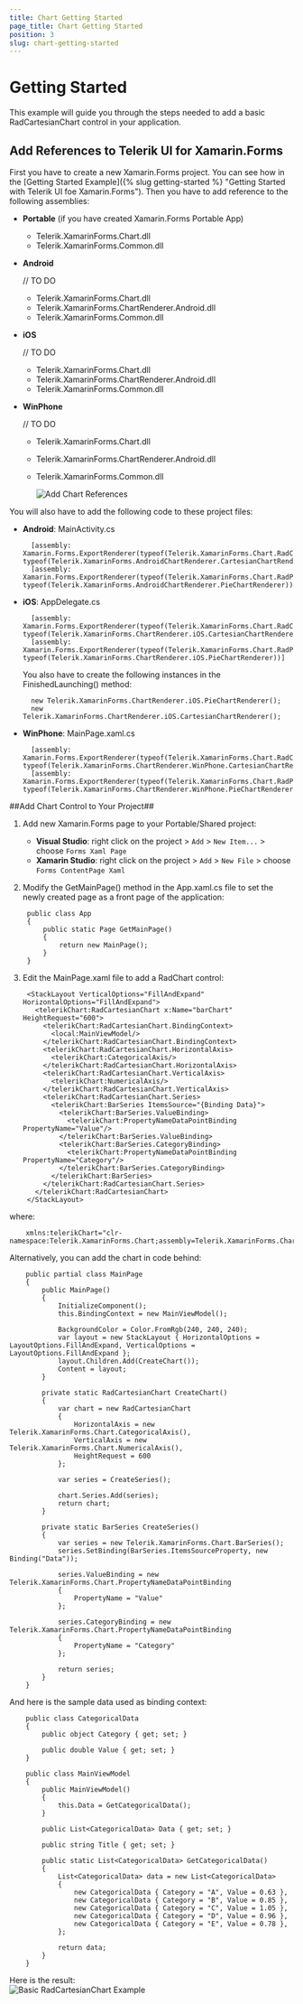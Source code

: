 ```yaml
---
title: Chart Getting Started
page_title: Chart Getting Started
position: 3
slug: chart-getting-started
---
```

# Getting Started #
This example will guide you through the steps needed to add a basic RadCartesianChart control in your application.

## Add References to Telerik UI for Xamarin.Forms ##
First you have to create a new Xamarin.Forms project. You can see how in the [Getting Started Example]({% slug getting-started %} "Getting Started with Telerik UI foe Xamarin.Forms"). Then you have to add reference to the following assemblies:

* **Portable** (if you have created Xamarin.Forms Portable App)
	* Telerik.XamarinForms.Chart.dll
	* Telerik.XamarinForms.Common.dll
* **Android**

	// TO DO 
	* Telerik.XamarinForms.Chart.dll
	* Telerik.XamarinForms.ChartRenderer.Android.dll
	* Telerik.XamarinForms.Common.dll
* **iOS**

	// TO DO 
	* Telerik.XamarinForms.Chart.dll
	* Telerik.XamarinForms.ChartRenderer.Android.dll
	* Telerik.XamarinForms.Common.dll
* **WinPhone**
	
	// TO DO 
	* Telerik.XamarinForms.Chart.dll
	* Telerik.XamarinForms.ChartRenderer.Android.dll
	* Telerik.XamarinForms.Common.dll
		
 		![Add Chart References](/images/controls/chart/chart-getting-started-references.png)

You will also have to add the following code to these project files:

* **Android**: MainActivity.cs
  
		[assembly: Xamarin.Forms.ExportRenderer(typeof(Telerik.XamarinForms.Chart.RadCartesianChart), typeof(Telerik.XamarinForms.AndroidChartRenderer.CartesianChartRenderer))]
		[assembly: Xamarin.Forms.ExportRenderer(typeof(Telerik.XamarinForms.Chart.RadPieChart), typeof(Telerik.XamarinForms.AndroidChartRenderer.PieChartRenderer))]

* **iOS**: AppDelegate.cs

		[assembly: Xamarin.Forms.ExportRenderer(typeof(Telerik.XamarinForms.Chart.RadCartesianChart), typeof(Telerik.XamarinForms.ChartRenderer.iOS.CartesianChartRenderer))]
		[assembly: Xamarin.Forms.ExportRenderer(typeof(Telerik.XamarinForms.Chart.RadPieChart), typeof(Telerik.XamarinForms.ChartRenderer.iOS.PieChartRenderer))]
	You also have to create the following instances in the FinishedLaunching() method:

		new Telerik.XamarinForms.ChartRenderer.iOS.PieChartRenderer();
		new Telerik.XamarinForms.ChartRenderer.iOS.CartesianChartRenderer();


* **WinPhone**: MainPage.xaml.cs
    
		[assembly: Xamarin.Forms.ExportRenderer(typeof(Telerik.XamarinForms.Chart.RadCartesianChart), typeof(Telerik.XamarinForms.ChartRenderer.WinPhone.CartesianChartRenderer))]
		[assembly: Xamarin.Forms.ExportRenderer(typeof(Telerik.XamarinForms.Chart.RadPieChart), typeof(Telerik.XamarinForms.ChartRenderer.WinPhone.PieChartRenderer))]

##Add Chart Control to Your Project##
1. Add new Xamarin.Forms page to your Portable/Shared project:
	* **Visual Studio**: right click on the project > `Add` > `New Item...` > choose `Forms Xaml Page`
	* **Xamarin Studio**: right click on the project > `Add` > `New File` > choose `Forms ContentPage Xaml`
1. Modify the GetMainPage() method in the App.xaml.cs file to set the newly created page as a front page of the application:

		public class App
		{
			public static Page GetMainPage()
			{
				return new MainPage();
			}
		}
1. Edit the MainPage.xaml file to add a RadChart control:

		<StackLayout VerticalOptions="FillAndExpand" HorizontalOptions="FillAndExpand">
		  <telerikChart:RadCartesianChart x:Name="barChart" HeightRequest="600">
		    <telerikChart:RadCartesianChart.BindingContext>
		      <local:MainViewModel/>
		    </telerikChart:RadCartesianChart.BindingContext>
		    <telerikChart:RadCartesianChart.HorizontalAxis>
		      <telerikChart:CategoricalAxis/>
		    </telerikChart:RadCartesianChart.HorizontalAxis>
		    <telerikChart:RadCartesianChart.VerticalAxis>
		      <telerikChart:NumericalAxis/>
		    </telerikChart:RadCartesianChart.VerticalAxis>
		    <telerikChart:RadCartesianChart.Series>
		      <telerikChart:BarSeries ItemsSource="{Binding Data}">
		        <telerikChart:BarSeries.ValueBinding>
		          <telerikChart:PropertyNameDataPointBinding PropertyName="Value"/>
		        </telerikChart:BarSeries.ValueBinding>
		        <telerikChart:BarSeries.CategoryBinding>
		          <telerikChart:PropertyNameDataPointBinding PropertyName="Category"/>
		        </telerikChart:BarSeries.CategoryBinding>
		      </telerikChart:BarSeries>
		    </telerikChart:RadCartesianChart.Series>
		  </telerikChart:RadCartesianChart>
		</StackLayout>
where:  

		xmlns:telerikChart="clr-namespace:Telerik.XamarinForms.Chart;assembly=Telerik.XamarinForms.Chart"
Alternatively, you can add the chart in code behind:

	    public partial class MainPage
	    {
	        public MainPage()
	        {
	            InitializeComponent();
				this.BindingContext = new MainViewModel();

	            BackgroundColor = Color.FromRgb(240, 240, 240);
	            var layout = new StackLayout { HorizontalOptions = LayoutOptions.FillAndExpand, VerticalOptions = LayoutOptions.FillAndExpand };
	            layout.Children.Add(CreateChart());
	            Content = layout;
	        }
	
	        private static RadCartesianChart CreateChart()
	        {
	            var chart = new RadCartesianChart
	            {
	                HorizontalAxis = new Telerik.XamarinForms.Chart.CategoricalAxis(),
	                VerticalAxis = new Telerik.XamarinForms.Chart.NumericalAxis(),
	                HeightRequest = 600
	            };
	
	            var series = CreateSeries();
	
	            chart.Series.Add(series);
	            return chart;
	        }
	
	        private static BarSeries CreateSeries()
	        {
	            var series = new Telerik.XamarinForms.Chart.BarSeries();
	            series.SetBinding(BarSeries.ItemsSourceProperty, new Binding("Data"));
	
	            series.ValueBinding = new Telerik.XamarinForms.Chart.PropertyNameDataPointBinding
	            {
	                PropertyName = "Value"
	            };
	
	            series.CategoryBinding = new Telerik.XamarinForms.Chart.PropertyNameDataPointBinding
	            {
	                PropertyName = "Category"
	            };
	
	            return series;
	        }
	    }
And here is the sample data used as binding context:  

		public class CategoricalData
		{
		    public object Category { get; set; }
		
		    public double Value { get; set; }
		}

	    public class MainViewModel
	    {
	        public MainViewModel()
	        {
	            this.Data = GetCategoricalData();
	        }
	
	        public List<CategoricalData> Data { get; set; }
	
	        public string Title { get; set; }
	
	        public static List<CategoricalData> GetCategoricalData()
	        {
	            List<CategoricalData> data = new List<CategoricalData>
	            {
	                new CategoricalData { Category = "A", Value = 0.63 },
	                new CategoricalData { Category = "B", Value = 0.85 },
	                new CategoricalData { Category = "C", Value = 1.05 },
	                new CategoricalData { Category = "D", Value = 0.96 },
	                new CategoricalData { Category = "E", Value = 0.78 },
	            };
	
	            return data;
	        }
	    }
Here is the result:  
![Basic RadCartesianChart Example](/images/controls/chart/chart-getting-started-example.png "Basic RadCartesianChart")
